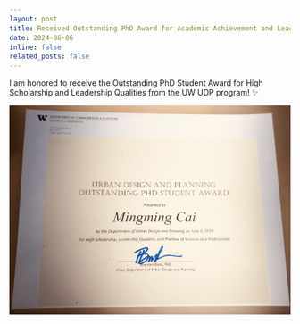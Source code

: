 ```yaml
---
layout: post
title: Received Outstanding PhD Award for Academic Achievement and Leadership
date: 2024-06-06
inline: false
related_posts: false
---
```


I am honored to receive the Outstanding PhD Student Award for High Scholarship and Leadership Qualities from the UW UDP program! :sparkles:

<img alt="alt_text" width="800px" src="/assets/img/PhDAwards_edit2.jpeg">
